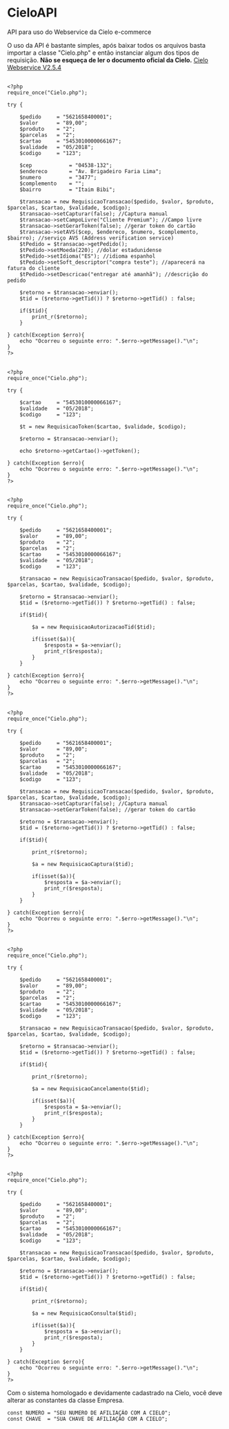 # CieloAPI
API para uso do Webservice da Cielo e-commerce

O uso da API é bastante simples, após baixar todos os arquivos basta importar a classe "Cielo.php" e então instanciar algum dos tipos de requisição.
**Não se esqueça de ler o documento oficial da Cielo.**
[Cielo Webservice V2.5.4](https://www.cielo.com.br/wps/wcm/connect/c682298e-4518-4e2b-8945-cef23e04b5ec/Cielo-E-commerce-Manual-do-Desenvolvedor-WebService-PT-V2.5.4.pdf?MOD=AJPERES&CONVERT_TO=url&CACHEID=c682298e-4518-4e2b-8945-cef23e04b5ec)

## <requisicao-transacao> ##
	
	<?php
    require_once("Cielo.php");

    try { 

		$pedido     = "5621658400001"; 
		$valor      = "89,00"; 
		$produto    = "2";
		$parcelas   = "2"; 
		$cartao     = "5453010000066167";
		$validade   = "05/2018"; 
		$codigo     = "123";

		$cep 			= "04538-132";
		$endereco 		= "Av. Brigadeiro Faria Lima";
		$numero 		= "3477";
		$complemento 	= "";
		$bairro 		= "Itaim Bibi";

		$transacao = new RequisicaoTransacao($pedido, $valor, $produto, $parcelas, $cartao, $validade, $codigo);
		$transacao->setCapturar(false); //Captura manual
		$transacao->setCampoLivre("Cliente Premium"); //Campo livre
		$transacao->setGerarToken(false); //gerar token do cartão
		$transacao->setAVS($cep, $endereco, $numero, $complemento, $bairro); //serviço AVS (Address verification service)
		$tPedido = $transacao->getPedido();
		$tPedido->setMoeda(220); //dolar estadunidense
		$tPedido->setIdioma("ES"); //idioma espanhol
		$tPedido->setSoft_descriptor("compra teste"); //aparecerá na fatura do cliente
		$tPedido->setDescricao("entregar até amanhã"); //descrição do pedido

		$retorno = $transacao->enviar();
		$tid = ($retorno->getTid()) ? $retorno->getTid() : false;

		if($tid){
			print_r($retorno);
		}

	} catch(Exception $erro){
		echo "Ocorreu o seguinte erro: ".$erro->getMessage()."\n";
	}
	?>
	
## <requisicao-token>

	<?php
    require_once("Cielo.php");

    try { 

		$cartao     = "5453010000066167";
		$validade   = "05/2018"; 
		$codigo     = "123";

		$t = new RequisicaoToken($cartao, $validade, $codigo);

		$retorno = $transacao->enviar();
		
		echo $retorno->getCartao()->getToken();

	} catch(Exception $erro){
		echo "Ocorreu o seguinte erro: ".$erro->getMessage()."\n";
	}
	?>
	
## <requisicao-autorizacao-tid>

	<?php
    require_once("Cielo.php");

    try { 

		$pedido     = "5621658400001"; 
		$valor      = "89,00"; 
		$produto    = "2";
		$parcelas   = "2"; 
		$cartao     = "5453010000066167";
		$validade   = "05/2018"; 
		$codigo     = "123";

		$transacao = new RequisicaoTransacao($pedido, $valor, $produto, $parcelas, $cartao, $validade, $codigo);
		
		$retorno = $transacao->enviar();
		$tid = ($retorno->getTid()) ? $retorno->getTid() : false;

		if($tid){

			$a = new RequisicaoAutorizacaoTid($tid);
			
			if(isset($a)){
				$resposta = $a->enviar();
				print_r($resposta);
			}
		}

	} catch(Exception $erro){
		echo "Ocorreu o seguinte erro: ".$erro->getMessage()."\n";
	}
	?>

## <requisicao-captura>

	<?php
    require_once("Cielo.php");

    try { 

		$pedido     = "5621658400001"; 
		$valor      = "89,00"; 
		$produto    = "2";
		$parcelas   = "2"; 
		$cartao     = "5453010000066167";
		$validade   = "05/2018"; 
		$codigo     = "123";

		$transacao = new RequisicaoTransacao($pedido, $valor, $produto, $parcelas, $cartao, $validade, $codigo);
		$transacao->setCapturar(false); //Captura manual
		$transacao->setGerarToken(false); //gerar token do cartão

		$retorno = $transacao->enviar();
		$tid = ($retorno->getTid()) ? $retorno->getTid() : false;

		if($tid){

			print_r($retorno);

			$a = new RequisicaoCaptura($tid);
			
			if(isset($a)){
				$resposta = $a->enviar();
				print_r($resposta);
			}
		}

	} catch(Exception $erro){
		echo "Ocorreu o seguinte erro: ".$erro->getMessage()."\n";
	}
	?>
	
## <requisicao-cancelamento>

	<?php
    require_once("Cielo.php");

    try { 

		$pedido     = "5621658400001"; 
		$valor      = "89,00"; 
		$produto    = "2";
		$parcelas   = "2"; 
		$cartao     = "5453010000066167";
		$validade   = "05/2018"; 
		$codigo     = "123";

		$transacao = new RequisicaoTransacao($pedido, $valor, $produto, $parcelas, $cartao, $validade, $codigo);

		$retorno = $transacao->enviar();
		$tid = ($retorno->getTid()) ? $retorno->getTid() : false;

		if($tid){

			print_r($retorno);
			
			$a = new RequisicaoCancelamento($tid);
			
			if(isset($a)){
				$resposta = $a->enviar();
				print_r($resposta);
			}
		}

	} catch(Exception $erro){
		echo "Ocorreu o seguinte erro: ".$erro->getMessage()."\n";
	}
	?>

## <requisicao-consulta>

	<?php
    require_once("Cielo.php");

    try { 

		$pedido     = "5621658400001"; 
		$valor      = "89,00"; 
		$produto    = "2";
		$parcelas   = "2"; 
		$cartao     = "5453010000066167";
		$validade   = "05/2018"; 
		$codigo     = "123";

		$transacao = new RequisicaoTransacao($pedido, $valor, $produto, $parcelas, $cartao, $validade, $codigo);

		$retorno = $transacao->enviar();
		$tid = ($retorno->getTid()) ? $retorno->getTid() : false;

		if($tid){

			print_r($retorno);

			$a = new RequisicaoConsulta($tid);
			
			if(isset($a)){
				$resposta = $a->enviar();
				print_r($resposta);
			}
		}

	} catch(Exception $erro){
		echo "Ocorreu o seguinte erro: ".$erro->getMessage()."\n";
	}
	?>
	
Com o sistema homologado e devidamente cadastrado na Cielo, você deve alterar as constantes da classe Empresa.

    const NUMERO = "SEU NUMERO DE AFILIAÇÃO COM A CIELO";
    const CHAVE  = "SUA CHAVE DE AFILIAÇÃO COM A CIELO";
    
